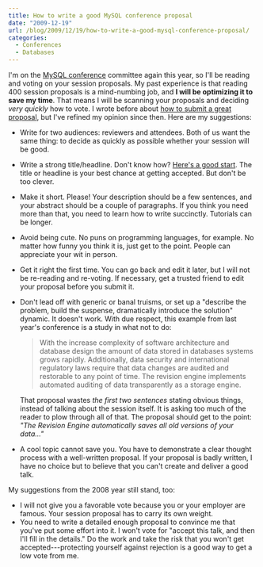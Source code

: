 ```yaml
---
title: How to write a good MySQL conference proposal
date: "2009-12-19"
url: /blog/2009/12/19/how-to-write-a-good-mysql-conference-proposal/
categories:
  - Conferences
  - Databases
---
```

I'm on the [MySQL conference](http://en.oreilly.com/mysql2010/public/content/home) committee again this year, so I'll be reading and voting on your session proposals. My past experience is that reading 400 session proposals is a mind-numbing job, and **I will be optimizing it to save my time**. That means I will be scanning your proposals and deciding *very quickly* how to vote. I wrote before about [how to submit a great proposal](/blog/2007/10/05/how-to-get-your-session-accepted-to-mysql-conference-2008/), but I've refined my opinion since then. Here are my suggestions:

*   Write for two audiences: reviewers and attendees. Both of us want the same thing: to decide as quickly as possible whether your session will be good.
*   Write a strong title/headline. Don't know how? [Here's a good start](http://www.copyblogger.com/magnetic-headlines/). The title or headline is your best chance at getting accepted. But don't be too clever.
*   Make it short. Please! Your description should be a few sentences, and your abstract should be a couple of paragraphs. If you think you need more than that, you need to learn how to write succinctly. Tutorials can be longer.
*   Avoid being cute. No puns on programming languages, for example. No matter how funny you think it is, just get to the point. People can appreciate your wit in person.
*   Get it right the first time. You can go back and edit it later, but I will not be re-reading and re-voting. If necessary, get a trusted friend to edit your proposal before you submit it.
*   Don't lead off with generic or banal truisms, or set up a "describe the problem, build the suspense, dramatically introduce the solution" dynamic. It doesn't work. With due respect, this example from last year's conference is a study in what not to do:
    
    > With the increase complexity of software architecture and database design the amount of data stored in databases systems grows rapidly. Additionally, data security and international regulatory laws require that data changes are audited and restorable to any point of time. The revision engine implements automated auditing of data transparently as a storage engine.
    
    That proposal wastes *the first two sentences* stating obvious things, instead of talking about the session itself. It is asking too much of the reader to plow through all of that. The proposal should get to the point: *"The Revision Engine automatically saves all old versions of your data..."*

*   A cool topic cannot save you. You have to demonstrate a clear thought process with a well-written proposal. If your proposal is badly written, I have no choice but to believe that you can't create and deliver a good talk.

My suggestions from the 2008 year still stand, too:

*   I will not give you a favorable vote because you or your employer are famous. Your session proposal has to carry its own weight.
*   You need to write a detailed enough proposal to convince me that you've put some effort into it. I won't vote for "accept this talk, and then I'll fill in the details." Do the work and take the risk that you won't get accepted---protecting yourself against rejection is a good way to get a low vote from me.


